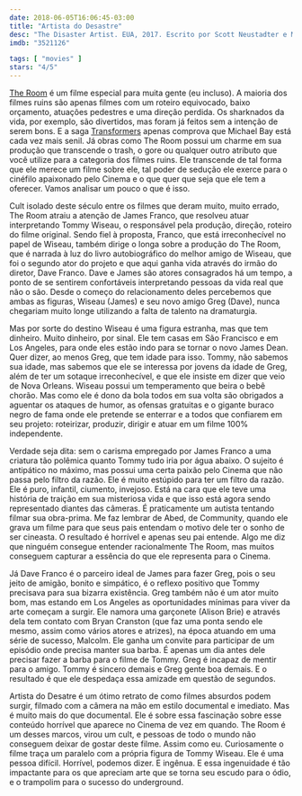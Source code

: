 ```yaml
---
date: 2018-06-05T16:06:45-03:00
title: "Artista do Desastre"
desc: "The Disaster Artist. EUA, 2017. Escrito por Scott Neustadter e Michael H. Weber baseado no romance autobiográfico de Greg Sestero e Tom Bissell. Dirigido por James Franco. Com James e Dave Franco, Seth Rogen, Ari Graynor, Alison Brie, Jacki Weaver, Paul Scheer."
imdb: "3521126"

tags: [ "movies" ]
stars: "4/5"
---
```

[The Room](/the-room) é um filme especial para muita gente (eu incluso). A maioria dos filmes ruins são apenas filmes com um roteiro equivocado, baixo orçamento, atuações pedestres e uma direção perdida. Os sharknados da vida, por exemplo, são divertidos, mas foram já feitos sem a intenção de serem bons. E a saga [Transformers](/transformers-a-era-da-extincao) apenas comprova que Michael Bay está cada vez mais senil. Já obras como The Room possui um charme em sua produção que transcende o trash, o gore ou qualquer outro atributo que você utilize para a categoria dos filmes ruins. Ele transcende de tal forma que ele merece um filme sobre ele, tal poder de sedução ele exerce para o cinéfilo apaixonado pelo Cinema e o que quer que seja que ele tem a oferecer. Vamos analisar um pouco o que é isso.

Cult isolado deste século entre os filmes que deram muito, muito errado, The Room atraiu a atenção de James Franco, que resolveu atuar interpretando Tommy Wiseau, o responsável pela produção, direção, roteiro do filme original. Sendo fiel à proposta, Franco, que está irreconhecível no papel de Wiseau, também dirige o longa sobre a produção do The Room, que é narrada à luz do livro autobiográfico do melhor amigo de Wiseau, que foi o segundo ator do projeto e que aqui ganha vida através do irmão do diretor, Dave Franco. Dave e James são atores consagrados há um tempo, a ponto de se sentirem confortáveis interpretando pessoas da vida real que não o são. Desde o começo do relacionamento deles percebemos que ambas as figuras, Wiseau (James) e seu novo amigo Greg (Dave), nunca chegariam muito longe utilizando a falta de talento na dramaturgia.

Mas por sorte do destino Wiseau é uma figura estranha, mas que tem dinheiro. Muito dinheiro, por sinal. Ele tem casas em São Francisco e em Los Angeles, para onde eles estão indo para se tornar o novo James Dean. Quer dizer, ao menos Greg, que tem idade para isso. Tommy, não sabemos sua idade, mas sabemos que ele se interessa por jovens da idade de Greg, além de ter um sotaque irreconhecível, e que ele insiste em dizer que veio de Nova Orleans. Wiseau possui um temperamento que beira o bebê chorão. Mas como ele é dono da bola todos em sua volta são obrigados a aguentar os ataques de humor, as ofensas gratuitas e o gigante buraco negro de fama onde ele pretende se enterrar e a todos que confiarem em seu projeto: roteirizar, produzir, dirigir e atuar em um filme 100% independente.

Verdade seja dita: sem o carisma empregado por James Franco a uma criatura tão polêmica quanto Tommy tudo iria por água abaixo. O sujeito é antipático no máximo, mas possui uma certa paixão pelo Cinema que não passa pelo filtro da razão. Ele é muito estúpido para ter um filtro da razão. Ele é puro, infantil, ciumento, invejoso. Está na cara que ele teve uma história de traição em sua misteriosa vida e que isso está agora sendo representado diantes das câmeras. É praticamente um autista tentando filmar sua obra-prima. Me faz lembrar de Abed, de Community, quando ele grava um filme para que seus pais entendam o motivo dele ter o sonho de ser cineasta. O resultado é horrível e apenas seu pai entende. Algo me diz que ninguém consegue entender racionalmente The Room, mas muitos conseguem capturar a essência do que ele representa para o Cinema.

Já Dave Franco é o parceiro ideal de James para fazer Greg, pois o seu jeito de amigão, bonito e simpático, é o reflexo positivo que Tommy precisava para sua bizarra existência. Greg também não é um ator muito bom, mas estando em Los Angeles as oportunidades mínimas para viver da arte começam a surgir. Ele namora uma garçonete (Alison Brie) e através dela tem contato com Bryan Cranston (que faz uma ponta sendo ele mesmo, assim como vários atores e atrizes), na época atuando em uma série de sucesso, Malcolm. Ele ganha um convite para participar de um episódio onde precisa manter sua barba. É apenas um dia antes dele precisar fazer a barba para o filme de Tommy. Greg é incapaz de mentir para o amigo. Tommy é sincero demais e Greg gente boa demais. E o resultado é que ele despedaça essa amizade em questão de segundos.

Artista do Desatre é um ótimo retrato de como filmes absurdos podem surgir, filmado com a câmera na mão em estilo documental e imediato. Mas é muito mais do que documental. Ele é sobre essa fascinação sobre esse conteúdo horrível que aparece no Cinema de vez em quando. The Room é um desses marcos, virou um cult, e pessoas de todo o mundo não conseguem deixar de gostar deste filme. Assim como eu. Curiosamente o filme traça um paralelo com a própria figura de Tommy Wiseau. Ele é uma pessoa difícil. Horrível, podemos dizer. E ingênua. E essa ingenuidade é tão impactante para os que apreciam arte que se torna seu escudo para o ódio, e o trampolim para o sucesso do underground.

